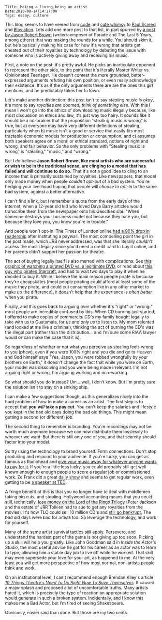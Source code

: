     Title: Making a living being an artist
    Date:2010-08-14T14:17:00
    Tags: essay, culture

This blog seems to have veered from [code][1] and [cute whimsy][2] to
[Paul Screed][3] and [Bloviation][4]. Lets add one more post to that list, in part
spurred by [a post by Jason Robert Brown](http://www.jasonrobertbrown.com/weblog/2010/06/fighting_with_teenagers_a_copy.php)
(writer/composer of Parade and The Last 5 Years, among others) that was making
the rounds for a while. You should skim it, but he's basically making his case
for how it's wrong that artists get cheated out of their royalties by technology
by debating the issue with someone who is actively giving away and receiving his
music.

First, a note on the post: it's pretty awful. He picks an inarticulate
opponent to represent the other side, to the point that it's literally Master
Writer vs. Opinionated Teenager. He doesn't contest the more grounded, better-
expressed arguments refuting his own position, or even really acknowledge
their existence. It's as if the only arguments there are are the ones this
girl mentions, and he predictably takes her to town.

Let's make another distinction: this post isn't to say _stealing music is
okay_, it's more to say _royalties are doomed, think of something else._ With
this I mean I won't go into the ethics of downloading music illegally because,
like most discussion on ethics and law, it's just way too hairy. It sounds
like it should be a no-brainer that the proposition "stealing music is wrong"
is true, but a) everyone may have very different definitions of stealing,
particularly when b) music isn't a good or service that easily fits most
tractable economic models for production _or_ consumption, and c) assumes both
speakers agree on a moral or ethical standard, notions of right and wrong, and
fair behavior. So the only problems with "Stealing music is wrong" is
"stealing," "music," and "wrong."

But I _do_ believe **Jason Robert Brown, like most artists who are successful
or wish to be in the traditional sense, are clinging to a model that has
failed and will continue to do so.** That it's not a good idea to cling to an
income that is primarily sustained by royalties. Like newspapers, that model
only made money when people _couldn't opt-out_ of a bad system. You're hedging
your livelihood hoping that people will _choose to opt-in_ to the same bad
system, against a better alternative.

I can't find a link, but I remember a quote from the early days of the
internet, when a 12-year old kid who loved Dave Barry articles would
transcribe them from the newspaper onto his Geocities site: "When someone
destroys your business model not because they hate you, but because they love
you, you know you're in trouble."

And people won't opt-in. The Times of London online [had a 90% drop in
readership][6] after instituting a paywall. The most compelling point the girl
in the post made, which JRB never addressed, was that she literally _couldn't_
access the music legally since you'd need a credit card to buy it online, and
her parents didn't support her passion for theatre.

The act of buying legally itself is also marred with complications. See [this
graphic of watching a pirated DVD vs. a legitimate DVD][7], or read about
[this guy who pirated Starcraft][8], and had to wait two days to play it when
he decided to buy it. While I believe the main reason people pirate is because
they're cheapskates (most people pirating could afford at least some of the
music they pirate, and could cut consumption like in any other market to make
up the difference), it doesn't help that the experience is often _better_ when
you pirate.

Finally, and this goes back to arguing over whether it's "right" or "wrong:"
most people are incredibly confused by this. When CD burning just started, I
offered to make copies of _commercial CD's_ my family bought legally to take
with us to Guatemala, for _us and only us_ to listen to. My mom relented (and
looked at me like a criminal), thinking the act of burning the CD's was the
illegal part (rather than the distribution... and I'm sure some RIAA lawyer
would or can make the case that it is).

So regardless of whether or not what you perceive as stealing feels wrong to
you (phew), even if you were 100% right and you die and go to Heaven and God
himself says "Yes, Jason, you were robbed wrongfully by your brothers on
Earth," it doesn't change the fact that while you were on Earth, your model
was dissolving and you were being made irrelevant. I'm not arguing right or
wrong, I'm arguing working and non-working.

So what should you do instead? Um... well, I don't know. But I'm pretty sure
the solution isn't to stay on a sinking ship.

I can make a few suggestions though, as this generalizes nicely into the hard
problem of how to make a career as an artist. The first step is to accept that
**you _will_ take a pay cut.** You can't keep the salaries and lifestyle you
kept in the bad old days doing the bad old things. This might mean getting a
second (or different) job.

The second thing to remember is branding. You're recordings may not be worth
much anymore because we can now distribute them losslessly to whoever we want.
But there is still only one of _you_, and that scarcity should factor into
your model.

So try using the technology to brand yourself. Form connections. Don't stop
producing and respond to your audience. If you're lucky, you can get as famous
as Radiohead and [give your music away for whatever anyone wants to pay for
it][9]. If you're a little less lucky, you could probably still get well-known
enough to enough people to score a regular job or commissioned work. Ze Frank
did a great [daily show][10] and seems to get regular work, even getting to be
[a speaker at TED][11].

A fringe benefit of this is that you no longer have to deal with middlemen
taking big cuts, and stealing. Hollywood accounting means that you could
still, technically, [lose money on the Lord of the Rings Trilogy](http://blastr.com/2010/07/11-biggest-sci-fi-blockbu.php)
(Peter Jackson and the estate of JRR Tolkien had to sue to get any royalties from the
movies). It's how TLC could sell 10 million CD's and [still go bankrupt.][13]
The bad old days were bad for artists too. So leverage the technology, and
work for yourself.

Many of the same artist survival tactics still apply. Persevere, and
understand the hardest part of the game is not giving up too soon. Picking up
a skill will help you greatly. Like John Goodman said in _Inside the Actor's
Studio_, the most useful advice he got for his career as an actor was to learn
to type, allowing him a stable day job to live off while he worked. That skill
may even supersede your love for your art, as happened to me. At the very
least you will get more perspective of how most normal, non-artists people
think and work.

On an institutional level, I can't recommend enough Brendan Kiley's article
_[10 Things Theatre's Need To Do Right Now To Save Themselves][14]._ It caused
a major splash and proposed a lot of uncomfortable truths. Many artists hated
it, which is precisely the type of reaction an appropriate solution would
generate in such a broken system. Incidentally, and I know this makes me a Bad
Actor, but I'm tired of seeing Shakespeare.


Obviously, easier said than done. But those are my two cents.


   [1]: http://www.morepaul.com/2010/06/type-systems-from-1000-feet-high.html
   [2]: http://www.morepaul.com/2010/06/terrible-wonderful-music-videos.html
   [3]: http://www.morepaul.com/2010/07/on-freedom-of-speech.html
   [4]: http://www.morepaul.com/2010/08/life-isnt-fair-and-eat-pray-love.html
   [6]: http://www.guardian.co.uk/media/2010/jul/20/times-paywall-readership
   [7]: http://s-ec-sm.buzzfeed.com/static/imagebuzz/web03/2010/2/18/15/legal-dvd-vs-pirated-copy-25361-1266526187-121.jpg
   [8]: http://www.reddit.com/r/gaming/comments/cw0ax/i_downloaded_and_cracked_scii_and_played_a_couple/
   [9]: http://www.time.com/time/arts/article/0,8599,1666973,00.html
   [10]: http://www.zefrank.com/theshow/
   [11]: http://www.ted.com/speakers/ze_frank.html
   [13]: http://web.archive.org/web/20041010081842/http://mbhs.bergtraum.k12.ny.us/cybereng/nyt/rapper01.htm
   [14]: http://www.thestranger.com/seattle/ten-things-theaters-need-to-do-right-now-to-save-themselves/Content?oid=691862
